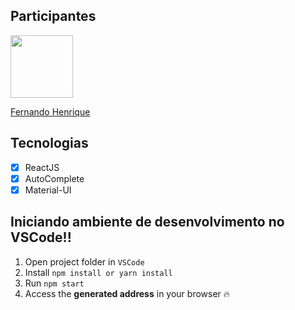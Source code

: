 ## Participantes

[<img src="https://avatars1.githubusercontent.com/u/68034298?s=460&u=e740c043521aa42a70260b6bd717dadd11df8623&v=4" width="100px;"/>](https://github.com/zumbizar)

[Fernando Henrique](https://github.com/zumbizar)

## Tecnologias

- [x] ReactJS
- [x] AutoComplete
- [x] Material-UI

## Iniciando ambiente de desenvolvimento no VSCode!!

1. Open project folder in `VSCode`
2. Install `npm install or yarn install`
3. Run `npm start`
4. Access the **generated address** in your browser :fire:
